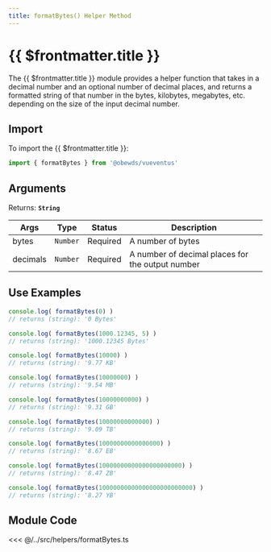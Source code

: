 ```yaml
---
title: formatBytes() Helper Method
---
```



<script setup>
    import DocsPackageVersion from '../../../src/views/compos/DocsPackageVersion.vue'
</script>



# {{ $frontmatter.title }}

The {{ $frontmatter.title }} module provides a helper function that takes in a decimal number and an optional number of decimal places, and returns a formatted string of that number in the bytes, kilobytes, megabytes, etc. depending on the size of the input decimal number.







## Import

To import the {{ $frontmatter.title }}:

```javascript
import { formatBytes } from '@obewds/vueventus'
```





## Arguments

Returns: **`String`**  

| Args     | Type      | Status     | Description |
|----------|:---------:|:----------:|-------------|
| bytes    | `Number`  | Required   | A number of bytes |
| decimals | `Number`  | Required   | A number of decimal places for the output number |






## Use Examples

```javascript
console.log( formatBytes(0) )
// returns (string): '0 Bytes'

console.log( formatBytes(1000.12345, 5) )
// returns (string): '1000.12345 Bytes'

console.log( formatBytes(10000) )
// returns (string): '9.77 KB'

console.log( formatBytes(10000000) )
// returns (string): '9.54 MB'

console.log( formatBytes(10000000000) )
// returns (string): '9.31 GB'

console.log( formatBytes(10000000000000) )
// returns (string): '9.09 TB'

console.log( formatBytes(10000000000000000) )
// returns (string): '8.67 EB'

console.log( formatBytes(10000000000000000000000) )
// returns (string): '8.47 ZB'

console.log( formatBytes(10000000000000000000000000) )
// returns (string): '8.27 YB'
```









## Module Code

<<< @/../src/helpers/formatBytes.ts






<DocsPackageVersion/>
